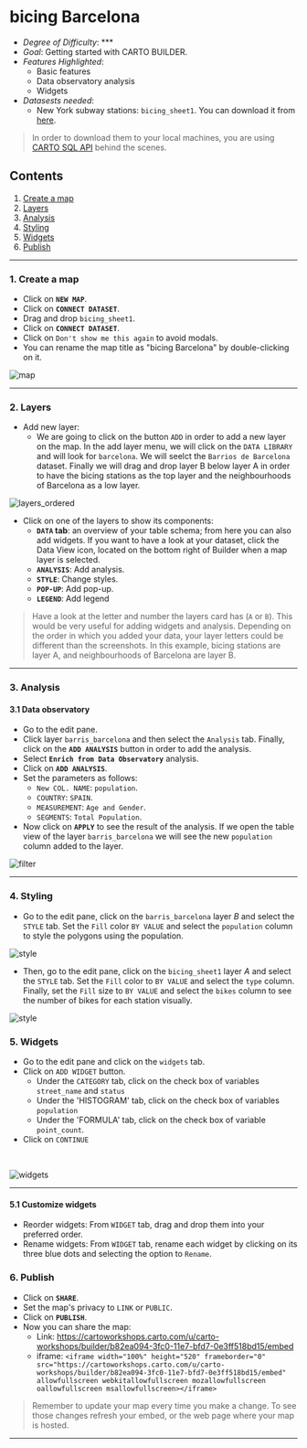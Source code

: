 # bicing Barcelona

* *Degree of Difficulty*: ***
* *Goal*: Getting started with CARTO BUILDER.
* *Features Highlighted*:
  * Basic features
  * Data observatory analysis
  * Widgets
* *Datasests needed*:
  * New York subway stations: `bicing_sheet1`. You can download it from [here](https://carto-workshops.carto.com/api/v2/sql?q=SELECT+*+FROM+bicing_sheet1&format=gpkg&filename=bicing_sheet1).

>  In order to download them to your local machines, you are using [CARTO SQL API](https://carto.com/docs/carto-engine/sql-api) behind the scenes.

## Contents

1. [Create a map](#map)
2. [Layers](#layers)
3. [Analysis](#analysis)
4. [Styling](#styling)
5. [Widgets](#widgets)
6. [Publish](#publish)

<hr>

### 1. Create a map <a name="map"></a>

* Click on **`NEW MAP`**.
* Click on **`CONNECT DATASET`**.
* Drag and drop `bicing_sheet1`.
* Click on **`CONNECT DATASET`**.
* Click on `Don't show me this again` to avoid modals.
* You can rename the map title as "bicing Barcelona" by double-clicking on it.

![map](imgs/bicing_barcelona/map.png)

<hr>

### 2. Layers <a name="layers"></a>

* Add new layer:
  * We are going to click on the button `ADD` in order to add a new layer on the map. In the add layer menu, we will click on the `DATA LIBRARY` and will look for `barcelona`. We will seelct the `Barrios de Barcelona` dataset. Finally we will drag and drop layer B below layer A in order to have the bicing stations as the top layer and the neighbourhoods of Barcelona as a low layer.

![layers_ordered](imgs/bicing_barcelona/layers_ordered.png)

* Click on one of the layers to show its components:
  * **`DATA` tab**: an overview of your table schema; from here you can also add widgets. If you want to have a look at your dataset, click the Data View icon, located on the bottom right of Builder when a map layer is selected.
  * **`ANALYSIS`**: Add analysis.
  * **`STYLE`**: Change styles.
  * **`POP-UP`**: Add pop-up.
  * **`LEGEND`**: Add legend


> Have a look at the letter and number the layers card has (`A` or `B`). This would be very useful for adding widgets and analysis. Depending on the order in which you added your data, your layer letters could be different than the screenshots. In this example, bicing stations are layer A, and neighbourhoods of Barcelona are layer B.



<hr>

### 3. Analysis <a name="analysis"></a>

#### 3.1 Data observatory

* Go to the edit pane.
* Click layer `barris_barcelona` and then select the `Analysis` tab. Finally, click on the **`ADD ANALYSIS`** button in order to add the analysis.
* Select **`Enrich from Data Observatory`** analysis.
* Click on **`ADD ANALYSIS`**.
* Set the parameters as follows:
  * `New COL. NAME`: `population`.
  * `COUNTRY`: `SPAIN`.
  * `MEASUREMENT`: `Age and Gender`.
  * `SEGMENTS`: `Total Population`.
* Now click on **`APPLY`** to see the result of the analysis. If we open the table view of the layer `barris_barcelona` we will see the new `population` column added to the layer.

![filter](imgs/bicing_barcelona/population_column.png)

<hr>

### 4. Styling <a name="styling"></a>

* Go to the edit pane, click on the `barris_barcelona` layer *B* and select the `STYLE` tab. Set the `Fill` color `BY VALUE` and select the `population` column to style the polygons using the population.

![style](imgs/bicing_barcelona/style_polygons.png)

* Then, go to the edit pane, click on the `bicing_sheet1` layer *A* and select the `STYLE` tab. Set the `Fill` color to `BY VALUE` and select the `type` column. Finally, set the `Fill` size to `BY VALUE` and select the `bikes` column to see the number of bikes for each station visually.

![style](imgs/bicing_barcelona/style_points.png)


### 5. Widgets <a name="widgets"></a>

* Go to the edit pane and click on the `widgets` tab.
* Click on `ADD WIDGET` button.
  * Under the `CATEGORY` tab, click on the check box of variables `street_name` and `status`
  * Under the 'HISTOGRAM' tab, click on the check box of variables `population`
  * Under the 'FORMULA' tab, click on the check box of variable `point_count`.
* Click on `CONTINUE`

<br>


![widgets](imgs/bicing_barcelona/widgets.png)


<hr>

#### 5.1 Customize widgets

* Reorder widgets: From `WIDGET` tab, drag and drop them into your preferred order.
* Rename widgets: From `WIDGET` tab, rename each widget by clicking on its three blue dots and selecting the option to `Rename`.


### 6. Publish <a name="publish"></a>

* Click on **`SHARE`**.
* Set the map's privacy to `LINK` or `PUBLIC`.
* Click on **`PUBLISH`**.
* Now you can share the map:
  * Link: https://cartoworkshops.carto.com/u/carto-workshops/builder/b82ea094-3fc0-11e7-bfd7-0e3ff518bd15/embed
  * iframe: `<iframe width="100%" height="520" frameborder="0" src="https://cartoworkshops.carto.com/u/carto-workshops/builder/b82ea094-3fc0-11e7-bfd7-0e3ff518bd15/embed" allowfullscreen webkitallowfullscreen mozallowfullscreen oallowfullscreen msallowfullscreen></iframe>`

> Remember to update your map every time you make a change. To see those changes refresh your embed, or the web page where your map is hosted.

<hr>
